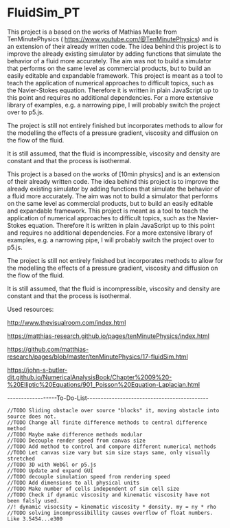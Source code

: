 # FluidSim_PT
This project is a based on the works of Mathias Muelle from TenMinutePhysics ( https://www.youtube.com/@TenMinutePhysics) and is an extension of their already written code. The idea behind this project is to improve the already existing simulator by adding functions that simulate the behavior of a fluid more accurately.
The aim was not to build a simulator that performs on the same level as commercial products, but to build an easily editable and expandable framework. This project is meant as a tool to teach the application of numerical approaches to difficult topics, such as the Navier-Stokes equation.
Therefore it is written in plain JavaScript up to this point and requires no additional dependencies.
For a more extensive library of examples, e.g. a narrowing pipe, I will probably switch the project over to p5.js.

The project is still not entirely finished but incorporates methods to allow for the modelling the effects of a pressure gradient, viscosity and diffusion on the flow of the fluid.

It is still assumed, that the fluid is incompressible, viscosity and density are constant and that the process is isothermal.

This project is a based on the works of [10min physics] and is an extension of their already written code. The idea behind this project is to improve the already existing simulator by adding functions that simulate the behavior of a fluid more accurately.
The aim was not to build a simulator that performs on the same level as commercial products, but to build an easily editable and expandable framework. This project is meant as a tool to teach the application of numerical approaches to difficult topics, such as the Navier-Stokes equation.
Therefore it is written in plain JavaScript up to this point and requires no additional dependencies.
For a more extensive library of examples, e.g. a narrowing pipe, I will probably switch the project over to p5.js.

The project is still not entirely finished but incorporates methods to allow for the modelling the effects of a pressure gradient, viscosity and diffusion on the flow of the fluid.

It is still assumed, that the fluid is incompressible, viscosity and density are constant and that the process is isothermal.

Used resources: 

http://www.thevisualroom.com/index.html

https://matthias-research.github.io/pages/tenMinutePhysics/index.html

https://github.com/matthias-research/pages/blob/master/tenMinutePhysics/17-fluidSim.html

https://john-s-butler-dit.github.io/NumericalAnalysisBook/Chapter%2009%20-%20Elliptic%20Equations/901_Poisson%20Equation-Laplacian.html

------------------To-Do-List--------------------------------------------

    //TODO Sliding obstacle over source "blocks" it, moving obstacle into source does not.
    //TODO Change all finite difference methods to central difference method
    //TODO Maybe make difference methods modular
    //TODO Decouple render speed from canvas size
    //TODO Add method to control and compare different numerical methods
    //TODO Let canvas size vary but sim size stays same, only visually stretched
    //TODO 3D with WebGl or p5.js
    //TODO Update and expand GUI
    //TODO decouple simulation speed from rendering speed
    //TODO Add dimensions to all physical units
    //TODO Make number of cells independent of sim cell size
    //TODO Check if dynamic viscosity and kinematic viscosity have not been falsly used.
    //! dynamic visocsity = kinematic viscosity * density. my = ny * rho
    //TODO solving incompressibillity causes overflow of float numbers. Like 3.5454...e300



